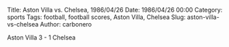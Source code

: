 Title: Aston Villa vs. Chelsea, 1986/04/26
Date: 1986/04/26 00:00
Category: sports
Tags: football, football scores, Aston Villa, Chelsea
Slug: aston-villa-vs-chelsea
Author: carbonero


Aston Villa 3 - 1 Chelsea
